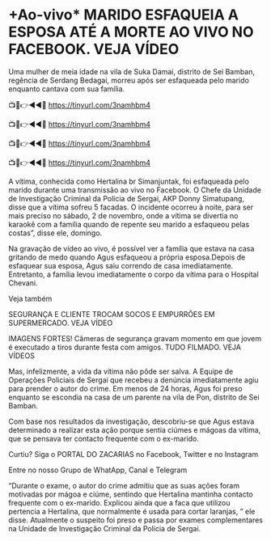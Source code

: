 # +Ao-vivo* MARIDO ESFAQUEIA A ESPOSA ATÉ A MORTE AO VIVO NO FACEBOOK. VEJA VÍDEO


Uma mulher de meia idade na vila de Suka Damai, distrito de Sei Bamban, regência de Serdang Bedagai, morreu após ser esfaqueada pelo marido enquanto cantava com sua família.

 📺📱👉◄◄🔴 https://tinyurl.com/3namhbm4

📺📱👉◄◄🔴 https://tinyurl.com/3namhbm4

📺📱👉◄◄🔴 https://tinyurl.com/3namhbm4

📺📱👉◄◄🔴 https://tinyurl.com/3namhbm4

A vítima, conhecida como Hertalina br Simanjuntak, foi esfaqueada pelo marido durante uma transmissão ao vivo no Facebook. O Chefe da Unidade de Investigação Criminal da Polícia de Sergai, AKP Donny Simatupang, disse que a vítima sofreu 5 facadas. O incidente ocorreu à noite, para ser mais preciso no sábado, 2 de novembro, onde a vítima se divertia no karaokê com a família quando de repente seu marido a esfaqueou pelas costas”, disse ele, domingo.

 

Na gravação de vídeo ao vivo, é possível ver a família que estava na casa gritando de medo quando Agus esfaqueou a própria esposa.Depois de esfaquear sua esposa, Agus saiu correndo de casa imediatamente.  Entretanto, a família levou imediatamente o corpo da vítima para o Hospital Chevani.

 

Veja também 

 



SEGURANÇA E CLIENTE TROCAM SOCOS E EMPURRÕES EM SUPERMERCADO. VEJA VÍDEO

 

IMAGENS FORTES! Câmeras de segurança gravam momento em que jovem é executado a tiros durante festa com amigos. TUDO FILMADO. VEJA VÍDEOS

 

Mas, infelizmente, a vida da vítima não pôde ser salva. A Equipe de Operações Policiais de Sergai que recebeu a denúncia imediatamente agiu para prender o autor do crime. Em menos de 24 horas, Agus foi preso enquanto se escondia na casa de um parente na vila de Pon, distrito de Sei Bamban.

 

Com base nos resultados da investigação, descobriu-se que Agus estava determinado a realizar esta ação porque sentia ciúmes e mágoas da vítima, que se pensava ter contacto frequente com o ex-marido.

 

Curtiu? Siga o PORTAL DO ZACARIAS no Facebook, Twitter e no Instagram

Entre no nosso Grupo de WhatApp, Canal e Telegram 

 

“Durante o exame, o autor do crime admitiu que as suas ações foram motivadas por mágoa e ciúme, sentindo que Hertalina mantinha contacto frequente com o ex-marido. Explicou ainda que a faca que utilizou pertencia a Hertalina, que normalmente é usada para cortar laranjas, ” ele disse. Atualmente o suspeito foi preso e passa por exames complementares na Unidade de Investigação Criminal da Polícia de Sergai. 
